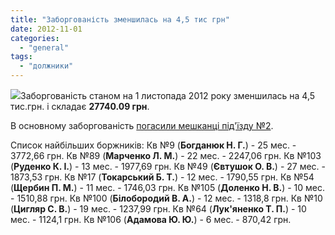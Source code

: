 ```yaml
---
title: "Заборгованість зменшилась на 4,5 тис грн"
date: 2012-11-01
categories: 
  - "general"
tags: 
  - "должники"
---
```


[![](http://shevchenko4a.brovary.org/wp-content/uploads/2012/10/zadoljenost.jpg)](http://shevchenko4a.brovary.org/wp-content/uploads/2012/10/zadoljenost.jpg)Заборгованість станом на 1 листопада 2012 року зменшилась на 4,5 тис.грн. і складає **27740.09 грн**.

В основному заборгованість [погасили мешканці під'їзду №2](http://shevchenko4a.brovary.org/buhgalteriya-osbb/podyezdy-dolzhniki/).

Список найбільших боржників: Кв №9 (**Богданюк Н. Г.**) - 25 мес. - 3772,66 грн. Кв №89 (**Марченко Л. М.**) - 22 мес. - 2247,06 грн. Кв №103 (**Руденко К. І.**) - 13 мес. - 1977,69 грн. Кв №49 (**Євтушок О. В.**) - 27 мес. - 1873,53 грн. Кв №17 (**Токарський Б. Т.**) - 12 мес. - 1790,55 грн. Кв №54 (**Щербин П. М.**) - 11 мес. - 1746,03 грн. Кв №105 (**Доленко Н. В.**) - 10 мес. - 1510,88 грн. Кв №100 (**Білобородий В. А.**) - 12 мес. - 1318,8 грн. Кв №10 (**Цигляр С. В.**) - 19 мес. - 1237,99 грн. Кв №64 (**Лук'яненко Т. П.**) - 10 мес. - 1124,1 грн. Кв №106 (**Адамова Ю. Ю.**) - 6 мес. - 870,42 грн.
